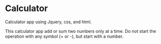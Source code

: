 # Calculator
Calculator app using Jquery, css, and html.

This calculator app add or sum two numbers only at a time.
Do not start the operation with any symbol (+ or -), but start with a number.
